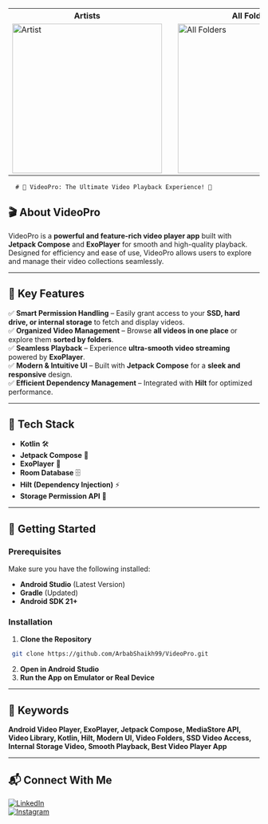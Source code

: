 <table>
  <tr>
    <th>Artists</th>
    <th style="width: 50px;"></th> <!-- Empty cell for spacing -->
    <th>All Folders</th>
    <th style="width: 50px;"></th> <!-- Empty cell for spacing -->
    <th>All Videos</th>
    <th style="width: 50px;"></th> <!-- Empty cell for spacing -->
  
  </tr>
  <tr>
    <td>
      <img src="https://github.com/user-attachments/assets/86b0d20f-811c-484f-99b5-1797f587e6d1" alt="Artist" width="300">
    </td>
    <td></td>
    <td>
      <img src="https://github.com/user-attachments/assets/492460e1-2d79-4ef5-94f4-48666a2555de" alt="All Folders" width="300">
    </td>
    <td></td>
    <td>   <img src="https://github.com/user-attachments/assets/ebc35bda-f11a-44f9-b557-c76b16e3a508" alt="All Videos" width="300">
    </td>
    </td>
  </tr>
</table>


      # 🚀 VideoPro: The Ultimate Video Playback Experience! 🎥


## 🎬 About VideoPro
VideoPro is a **powerful and feature-rich video player app** built with **Jetpack Compose** and **ExoPlayer** for smooth and high-quality playback. Designed for efficiency and ease of use, VideoPro allows users to explore and manage their video collections seamlessly.

---

## 🔹 Key Features
✅ **Smart Permission Handling** – Easily grant access to your **SSD, hard drive, or internal storage** to fetch and display videos.  
✅ **Organized Video Management** – Browse **all videos in one place** or explore them **sorted by folders**.  
✅ **Seamless Playback** – Experience **ultra-smooth video streaming** powered by **ExoPlayer**.  
✅ **Modern & Intuitive UI** – Built with **Jetpack Compose** for a **sleek and responsive** design.  
✅ **Efficient Dependency Management** – Integrated with **Hilt** for optimized performance.  

---


## 🔧 Tech Stack
- **Kotlin** 🛠️
- **Jetpack Compose** 🎨
- **ExoPlayer** 🎥
- **Room Database** 🗄️
- **Hilt (Dependency Injection)** ⚡
- **Storage Permission API** 📂

---

## 🚀 Getting Started
### Prerequisites
Make sure you have the following installed:
- **Android Studio** (Latest Version)
- **Gradle** (Updated)
- **Android SDK 21+**

### Installation
1. **Clone the Repository**
```bash
 git clone https://github.com/ArbabShaikh99/VideoPro.git
```
2. **Open in Android Studio**
3. **Run the App on Emulator or Real Device**

---

## 📌 Keywords
**Android Video Player, ExoPlayer, Jetpack Compose, MediaStore API, Video Library, Kotlin, Hilt, Modern UI, Video Folders, SSD Video Access, Internal Storage Video, Smooth Playback, Best Video Player App**

---

## 📬 Connect With Me
[![LinkedIn](https://img.shields.io/badge/LinkedIn-Connect-blue?style=for-the-badge&logo=linkedin)](https://www.linkedin.com/in/arbab-shaikh/)  
[![Instagram](https://img.shields.io/badge/Instagram-Follow-red?style=for-the-badge&logo=instagram)](https://www.instagram.com/application.developer_/)  


